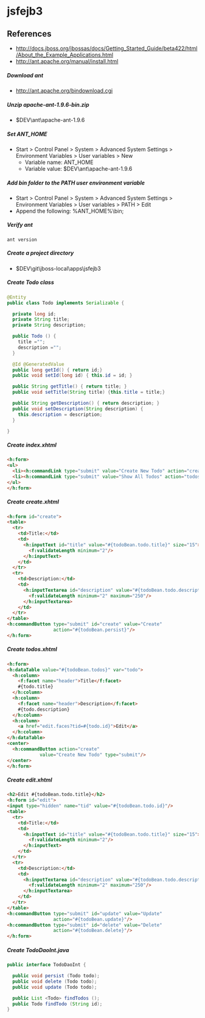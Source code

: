 # jsfejb3

## References
* http://docs.jboss.org/jbossas/docs/Getting_Started_Guide/beta422/html/About_the_Example_Applications.html
* http://ant.apache.org/manual/install.html

##### Download ant
* http://ant.apache.org/bindownload.cgi

##### Unzip apache-ant-1.9.6-bin.zip
* $DEV\ant\apache-ant-1.9.6

##### Set ANT_HOME 
* Start > Control Panel > System > Advanced System Settings > Environment Variables > User variables > New
  * Variable name: ANT_HOME
  * Variable value: $DEV\ant\apache-ant-1.9.6

##### Add bin folder to the PATH user environment variable
* Start > Control Panel > System > Advanced System Settings > Environment Variables > User variables > PATH > Edit
* Append the following: %ANT_HOME%\bin;

##### Verify ant
    ant version

##### Create a project directory
* $DEV\git\jboss-local\apps\jsfejb3

##### Create Todo class
```java
@Entity
public class Todo implements Serializable {

  private long id;
  private String title;
  private String description;

  public Todo () {
    title ="";
    description ="";
  }

  @Id @GeneratedValue
  public long getId() { return id;}
  public void setId(long id) { this.id = id; }

  public String getTitle() { return title; }
  public void setTitle(String title) {this.title = title;}

  public String getDescription() { return description; }
  public void setDescription(String description) {
    this.description = description;
  }

}
```

##### Create index.xhtml
```html
<h:form>
<ul>
  <li><h:commandLink type="submit" value="Create New Todo" action="create"/></li>
  <li><h:commandLink type="submit" value="Show All Todos" action="todos"/></li>
</ul>
</h:form>
```

##### Create create.xhtml
```html
<h:form id="create">
<table>
  <tr>
    <td>Title:</td>
    <td>
      <h:inputText id="title" value="#{todoBean.todo.title}" size="15">
        <f:validateLength minimum="2"/>
      </h:inputText>
    </td>
  </tr>
  <tr>
    <td>Description:</td>
    <td>
      <h:inputTextarea id="description" value="#{todoBean.todo.description}">
        <f:validateLength minimum="2" maximum="250"/>
      </h:inputTextarea>
    </td>
  </tr>
</table>
<h:commandButton type="submit" id="create" value="Create"
                 action="#{todoBean.persist}"/>
</h:form>
```

##### Create todos.xhtml
```html
<h:form>
<h:dataTable value="#{todoBean.todos}" var="todo">
  <h:column>
    <f:facet name="header">Title</f:facet>
    #{todo.title}
  </h:column>
  <h:column>
    <f:facet name="header">Description</f:facet>
    #{todo.description}
  </h:column>
  <h:column>
    <a href="edit.faces?tid=#{todo.id}">Edit</a>
  </h:column>
</h:dataTable>
<center>
  <h:commandButton action="create"
            value="Create New Todo" type="submit"/>
</center>
</h:form>
```
##### Create edit.xhtml
```html
<h2>Edit #{todoBean.todo.title}</h2>
<h:form id="edit">
<input type="hidden" name="tid" value="#{todoBean.todo.id}"/>
<table>
  <tr>
    <td>Title:</td>
    <td>
      <h:inputText id="title" value="#{todoBean.todo.title}" size="15">
        <f:validateLength minimum="2"/>
      </h:inputText>
    </td>
  </tr>
  <tr>
    <td>Description:</td>
    <td>
      <h:inputTextarea id="description" value="#{todoBean.todo.description}">
        <f:validateLength minimum="2" maximum="250"/>
      </h:inputTextarea>
    </td>
  </tr>
</table>
<h:commandButton type="submit" id="update" value="Update"
                 action="#{todoBean.update}"/>
<h:commandButton type="submit" id="delete" value="Delete"
                 action="#{todoBean.delete}"/>
</h:form>
```
##### Create TodoDaoInt.java
```java
public interface TodoDaoInt {

  public void persist (Todo todo);
  public void delete (Todo todo);
  public void update (Todo todo);

  public List <Todo> findTodos ();
  public Todo findTodo (String id);
}
```
